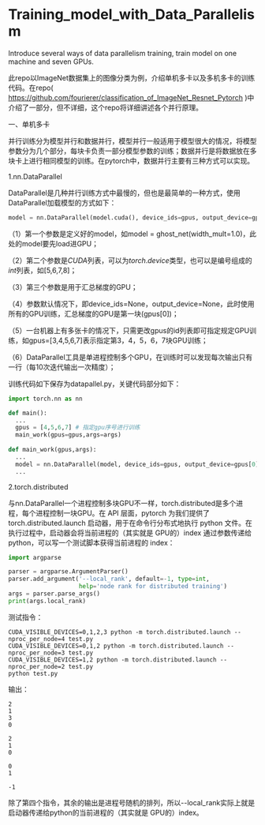 # Training_model_with_Data_Parallelism
Introduce several ways of data parallelism training, train model on one machine and seven GPUs.

   此repo以ImageNet数据集上的图像分类为例，介绍单机多卡以及多机多卡的训练代码。在repo( https://github.com/fourierer/classification_of_ImageNet_Resnet_Pytorch )中介绍了一部分，但不详细，这个repo将详细讲述各个并行原理。

一、单机多卡

并行训练分为模型并行和数据并行，模型并行一般适用于模型很大的情况，将模型参数分为几个部分，每块卡负责一部分模型参数的训练；数据并行是将数据放在多块卡上进行相同模型的训练。在pytorch中，数据并行主要有三种方式可以实现。

1.nn.DataParallel

​    DataParallel是几种并行训练方式中最慢的，但也是最简单的一种方式，使用DataParallel加载模型的方式如下：

```python
model = nn.DataParallel(model.cuda(), device_ids=gpus, output_device=gpus[0])
```

（1）第一个参数是定义好的model，如model = ghost_net(width_mult=1.0)，此处的model要先load进GPU；

（2）第二个参数是$CUDA$列表，可以为$torch.device$类型，也可以是编号组成的$int$列表，如[5,6,7,8]；

（3）第三个参数是用于汇总梯度的GPU；

（4）参数默认情况下，即device_ids=None，output_device=None，此时使用所有的GPU训练，汇总梯度的GPU是第一块(gpus[0])；

（5）一台机器上有多张卡的情况下，只需更改gpus的id列表即可指定规定GPU训练，如gpus=[3,4,5,6,7]表示指定第3，4，5，6，7块GPU训练；

（6）DataParallel工具是单进程控制多个GPU，在训练时可以发现每次输出只有一行（每10次迭代输出一次精度）；

训练代码如下保存为datapallel.py，关键代码部分如下：

```python
import torch.nn as nn

def main():
  ...
  gpus = [4,5,6,7] # 指定gpu序号进行训练
  main_work(gpus=gpus,args=args)
  
def main_work(gpus,args):
  ...
  model = nn.DataParallel(model, device_ids=gpus, output_device=gpus[0])
  ...
```



2.torch.distributed

​    与nn.DataParallel一个进程控制多块GPU不一样，torch.distributed是多个进程，每个进程控制一块GPU。在 API 层面，pytorch 为我们提供了 torch.distributed.launch 启动器，用于在命令行分布式地执行 python 文件。在执行过程中，启动器会将当前进程的（其实就是 GPU的）index 通过参数传递给 python，可以写一个测试脚本获得当前进程的 index：

```python
import argparse

parser = argparse.ArgumentParser()
parser.add_argument('--local_rank', default=-1, type=int,
                    help='node rank for distributed training')
args = parser.parse_args()
print(args.local_rank)
```

测试指令：

```
CUDA_VISIBLE_DEVICES=0,1,2,3 python -m torch.distributed.launch --nproc_per_node=4 test.py
CUDA_VISIBLE_DEVICES=0,1,2 python -m torch.distributed.launch --nproc_per_node=3 test.py
CUDA_VISIBLE_DEVICES=1,2 python -m torch.distributed.launch --nproc_per_node=2 test.py 
python test.py
```

输出：

```
2
1
3
0
```

```
2
1
0
```

```
0
1
```

```
-1
```

除了第四个指令，其余的输出是进程号随机的排列，所以--local_rank实际上就是启动器传递给python的当前进程的（其实就是 GPU的）index。

